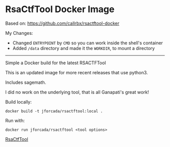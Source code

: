 # RsaCtfTool Docker Image

Based on: https://github.com/callrbx/rsactftool-docker

My Changes:
- Changed `ENTRYPOINT` by `CMD` so you can work inside the shell's container
- Added `/data` directory and made it the `WORKDIR`, to mount a directory

---

Simple a Docker build for the latest RSACTFTool

This is an updated image for more recent releases that use python3.

Includes sagemath.

I did no work on the underlying tool, that is all Ganapati's great work!

Build locally:
```
docker build -t jforcada/rsactftool:local .
```

Run with:
```
docker run jforcada/rsactftool <tool options>
```

[RsaCtfTool](https://github.com/Ganapati/RsaCtfTool)
